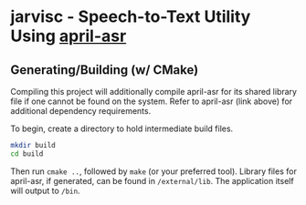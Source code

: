 # jarvisc - Speech-to-Text Utility Using [april-asr](https://github.com/abb128/april-asr)

## Generating/Building (w/ CMake)

Compiling this project will additionally compile april-asr for its shared library file if one cannot be found on the system. Refer to april-asr (link above) for additional dependency requirements.

To begin, create a directory to hold intermediate build files.
```bash
mkdir build
cd build
````

Then run `cmake ..`, followed by `make` (or your preferred tool). Library files for april-asr, if generated, can be found in `/external/lib`. The application itself will output to `/bin`.
